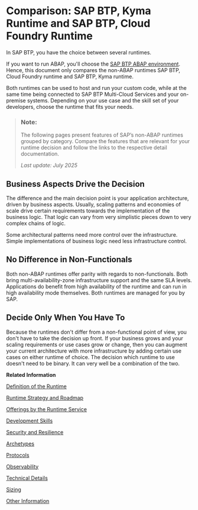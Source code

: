 <!-- loiode5c964bd17443409e11c55f4f5dacb7 -->

# Comparison: SAP BTP, Kyma Runtime and SAP BTP, Cloud Foundry Runtime

In SAP BTP, you have the choice between several runtimes.



If you want to run ABAP, you'll choose the [SAP BTP ABAP environment](https://help.sap.com/docs/sap-btp-abap-environment/abap-environment/abap-environment). Hence, this document only compares the non-ABAP runtimes SAP BTP, Cloud Foundry runtime and SAP BTP, Kyma runtime.

Both runtimes can be used to host and run your custom code, while at the same time being connected to SAP BTP Multi-Cloud Services and your on-premise systems. Depending on your use case and the skill set of your developers, choose the runtime that fits your needs.

> ### Note:  
> The following pages present features of SAP’s non-ABAP runtimes grouped by category. Compare the features that are relevant for your runtime decision and follow the links to the respective detail documentation.
> 
> *Last update: July 2025*



<a name="loiode5c964bd17443409e11c55f4f5dacb7__section_al2_g3t_xyb"/>

## Business Aspects Drive the Decision

The difference and the main decision point is your application architecture, driven by business aspects. Usually, scaling patterns and economies of scale drive certain requirements towards the implementation of the business logic. That logic can vary from very simplistic pieces down to very complex chains of logic.

Some architectural patterns need more control over the infrastructure. Simple implementations of business logic need less infrastructure control.



<a name="loiode5c964bd17443409e11c55f4f5dacb7__section_phb_f3t_xyb"/>

## No Difference in Non-Functionals

Both non-ABAP runtimes offer parity with regards to non-functionals. Both bring multi-availability-zone infrastructure support and the same SLA levels. Applications do benefit from high availability of the runtime and can run in high availability mode themselves. Both runtimes are managed for you by SAP.



<a name="loiode5c964bd17443409e11c55f4f5dacb7__section_lmn_h3t_xyb"/>

## Decide Only When You Have To

Because the runtimes don't differ from a non-functional point of view, you don't have to take the decision up front. If your business grows and your scaling requirements or use cases grow or change, then you can augment your current architecture with more infrastructure by adding certain use cases on either runtime of choice. The decision which runtime to use doesn't need to be binary. It can very well be a combination of the two.

**Related Information**  


[Definition of the Runtime](definition-of-the-runtime-5d87e41.md "Introduces the SAP BTP, Kyma runtime and SAP BTP, Cloud Foundry runtime, together with aspects such as who interacts with the platform and the provided tenancy model.")

[Runtime Strategy and Roadmap](runtime-strategy-and-roadmap-792ca4a.md "Both runtime offerings are a fundamental part of SAP BTP’s runtime service offerings and are part of SAP’s long term strategy and commitment. This section shows where you find the relevant material.")

[Offerings by the Runtime Service](offerings-by-the-runtime-service-e9ab9cb.md "This section provides general information about the runtime offerings. Both runtimes in the focus of this comparison provide the same level of service.")

[Development Skills](development-skills-d14a56a.md "Learn about the target users and the development skills they need.")

[Security and Resilience](security-and-resilience-ef639ea.md "Learn about the security and resilience aspects.")

[Archetypes](archetypes-19cdc9e.md "Compare the archetypes supported by SAP BTP, Kyma runtime and SAP BTP, Cloud Foundry runtime.")

[Protocols](protocols-3fcdd4d.md "Compare protocols supported by SAP BTP, Kyma runtime and SAP BTP, Cloud Foundry runtime.")

[Observability](observability-165f1a4.md "Compare the observability capabilities of SAP BTP, Kyma runtime and SAP BTP, Cloud Foundry runtime.")

[Technical Details](technical-details-3d371c1.md "Compare the technical details for SAP BTP, Kyma runtime and SAP BTP, Cloud Foundry runtime.")

[Sizing](sizing-4846163.md "Compare the sizing for SAP BTP, Kyma runtime and SAP BTP, Cloud Foundry runtime.")

[Other Information](other-information-7942e45.md "Compare other information for SAP BTP, Kyma runtime and SAP BTP, Cloud Foundry runtime.")

